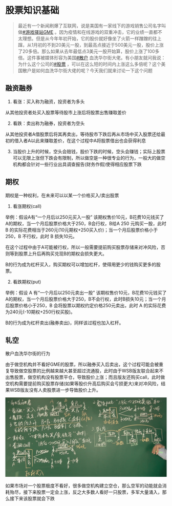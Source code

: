 # 股票知识基础

> 最近有一个新闻刷爆了互联网，说是美国有一家线下的游戏销售公司名字叫做[#游戏驿站GME](https://www.youtube.com/hashtag/游戏驿站gme) 。因为疫情和在线游戏的双重冲击，它的业绩一直都不太理想。但是从今年年初开始，它的股价就好像坐了火箭一样蹭蹭的往上蹿，从1月初的不到20美元一股，到最高点接近于500美元一股，股价上涨了20多倍。那么如果从去年最低点3美元一股开始算，股价上涨了100多倍。这件事被媒体形容为美国[#散户](https://www.youtube.com/hashtag/散户) 血洗华尔街大佬。有小朋友就问我说：为什么这个公司的[#股票](https://www.youtube.com/hashtag/股票) ，可以在这么短的时间内上涨这么多倍呢？这个美国散户是如何血洗华尔街大佬的呢？今天我们就来讨论一下这个问题

##  融资融券

1. 看涨：买入称为融资，投资者为多头

从其他投资者处买入股票等待股市上涨后将股票出售赚取差价

2. 看跌：卖出称为融券，投资者为空头

从其他投资者A借股票后将其再卖出，等待股市下跌后再从市场中买入股票还给最初的借入者A以此来赚取差价，在这个过程中A将股票借出也会获得利息

3. 当股价上升的时候，空头会赔钱，股价下跌的时候，空头会赚钱；实际上股票可以无限上涨但下跌会有限制，所以做空是一种很专业的行为，一般大的做空机构都会针对一些行业出具调查报告(财务作假)使得相应股票下跌

## 期权

期权是一种权利，在未来可以以某一个价格买入/卖出股票

1. 看涨期权(call)

举例：假设A有“一个月后以250元买入一股” 该期权售价10元，B花费10元钱买了A的期权，当一个月后股票价格大于250，B会行权，B给A 250 元购买一股，此时 B 的实际花费相当于260元(10元期权+250买入价)；当一个月后股票价格小于250，B 不行权，此时 B 损失10元。

在这个过程中由于A可能被行权，所以一般需要提前购买股票存储来对冲风险，否则等到股票上升后再购买兑现B的期权会损失更大。

B的行为成为杠杆买入，购买期权可以增加杠杆，使得用更少的钱购买更多的股票。

2. 看跌期权(put)

举例：假设 A 有“一个月后以250元卖出一股” 该期权售价10元，B花费10元钱买了A的期权，当一个月后股票价格大于250，B不会行权，此时B损失10元；当一个月后股票价格小于250，B 会将股票以期权约定价格250元卖出，此时 A 的实际花费为240元(-10期权+250行权买股)。

B的行为成为杠杆卖出(融券卖出)，同样该过程也加入杠杆。

## 轧空

散户血洗华尔街的行为

由于做空机构并不看好GME的股票，所以融券买入后卖出，这个过程可能会被重复导致做空股票的比例越来越大甚至超过流通股，此时由于WSB版友联合起来不出售股票，做空机构没有股票平仓，导致股价上涨；而且版友还购买call，此时做空机构需要提前购买股票存储(如果等股价升高后购买会亏损更大)来对冲风险，结果WSB版友没有人卖股票进一步导致股价上升。

![image-20210203153611856](image-20210203153611856.png)



如果市场对一个股票极度不看好，很多做空机构建立空仓，那么空军的动能就会消耗殆尽，接下来股票一定会上涨，反之大多数人看好一只股票，多军大量涌入，那么接下来该股票就会下跌

